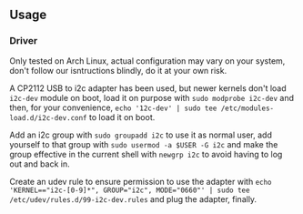 ## Usage

### Driver
Only tested on Arch Linux, actual configuration may vary on your system, don't follow our isntructions blindly, do it at your own risk.

A CP2112 USB to i2c adapter has been used, but newer kernels don't load `i2c-dev` module on boot, load it on purpose with `sudo modprobe i2c-dev` and then, for your convenience, `echo '12c-dev' | sudo tee /etc/modules-load.d/i2c-dev.conf` to load it on boot.

Add an i2c group with `sudo groupadd i2c` to use it as normal user, add yourself to that group with `sudo usermod -a $USER -G i2c` and make the group effective in the current shell with `newgrp i2c` to avoid having to log out and back in.

Create an udev rule to ensure permission to use the adapter with `echo 'KERNEL=="i2c-[0-9]*", GROUP="i2c", MODE="0660"' | sudo tee /etc/udev/rules.d/99-i2c-dev.rules` and plug the adapter, finally.
